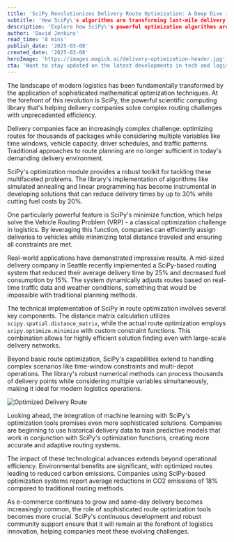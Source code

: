 ```yaml
---
title: 'SciPy Revolutionizes Delivery Route Optimization: A Deep Dive into Modern Logistics'
subtitle: 'How SciPy\'s algorithms are transforming last-mile delivery efficiency'
description: 'Explore how SciPy\'s powerful optimization algorithms are revolutionizing delivery logistics, enabling companies to reduce delivery times by up to 30% while cutting fuel costs and emissions. Learn about real-world applications and the future of route optimization in the age of e-commerce.'
author: 'David Jenkins'
read_time: '8 mins'
publish_date: '2025-03-08'
created_date: '2025-03-08'
heroImage: 'https://images.magick.ai/delivery-optimization-header.jpg'
cta: 'Want to stay updated on the latest developments in tech and logistics optimization? Follow us on LinkedIn for in-depth analysis and industry insights that keep you ahead of the curve.'
---
```


The landscape of modern logistics has been fundamentally transformed by the application of sophisticated mathematical optimization techniques. At the forefront of this revolution is SciPy, the powerful scientific computing library that's helping delivery companies solve complex routing challenges with unprecedented efficiency.

Delivery companies face an increasingly complex challenge: optimizing routes for thousands of packages while considering multiple variables like time windows, vehicle capacity, driver schedules, and traffic patterns. Traditional approaches to route planning are no longer sufficient in today's demanding delivery environment.

SciPy's optimization module provides a robust toolkit for tackling these multifaceted problems. The library's implementation of algorithms like simulated annealing and linear programming has become instrumental in developing solutions that can reduce delivery times by up to 30% while cutting fuel costs by 20%.

One particularly powerful feature is SciPy's minimize function, which helps solve the Vehicle Routing Problem (VRP) - a classical optimization challenge in logistics. By leveraging this function, companies can efficiently assign deliveries to vehicles while minimizing total distance traveled and ensuring all constraints are met.

Real-world applications have demonstrated impressive results. A mid-sized delivery company in Seattle recently implemented a SciPy-based routing system that reduced their average delivery time by 25% and decreased fuel consumption by 15%. The system dynamically adjusts routes based on real-time traffic data and weather conditions, something that would be impossible with traditional planning methods.

The technical implementation of SciPy in route optimization involves several key components. The distance matrix calculation utilizes `scipy.spatial.distance_matrix`, while the actual route optimization employs `scipy.optimize.minimize` with custom constraint functions. This combination allows for highly efficient solution finding even with large-scale delivery networks.

Beyond basic route optimization, SciPy's capabilities extend to handling complex scenarios like time-window constraints and multi-depot operations. The library's robust numerical methods can process thousands of delivery points while considering multiple variables simultaneously, making it ideal for modern logistics operations.

![Optimized Delivery Route](https://i.magick.ai/PIXE/1738500423053_magick_img.webp)

Looking ahead, the integration of machine learning with SciPy's optimization tools promises even more sophisticated solutions. Companies are beginning to use historical delivery data to train predictive models that work in conjunction with SciPy's optimization functions, creating more accurate and adaptive routing systems.

The impact of these technological advances extends beyond operational efficiency. Environmental benefits are significant, with optimized routes leading to reduced carbon emissions. Companies using SciPy-based optimization systems report average reductions in CO2 emissions of 18% compared to traditional routing methods.

As e-commerce continues to grow and same-day delivery becomes increasingly common, the role of sophisticated route optimization tools becomes more crucial. SciPy's continuous development and robust community support ensure that it will remain at the forefront of logistics innovation, helping companies meet these evolving challenges.